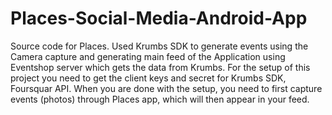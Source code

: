 # Places-Social-Media-Android-App
Source code for Places.
Used Krumbs SDK to generate events using the Camera capture and generating main feed of the Application 
using Eventshop server which gets the data from Krumbs.
For the setup of this project you need to get the client keys and secret for Krumbs SDK, Foursquar API. When you are done with the setup, you need to first capture events (photos) through Places app, which will then appear in your feed.
